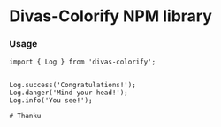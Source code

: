 # Divas-Colorify NPM library

### Usage

```
import { Log } from 'divas-colorify';


Log.success('Congratulations!');
Log.danger('Mind your head!');
Log.info('You see!');

# Thanku

```
